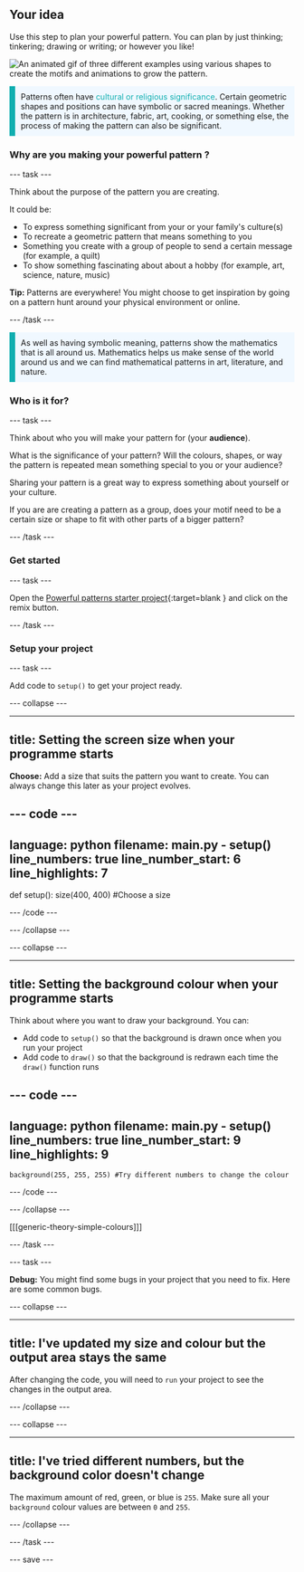 ## Your idea

Use this step to plan your powerful pattern. You can plan by just thinking; tinkering; drawing or writing; or however you like! 

![An animated gif of three different examples using various shapes to create the motifs and animations to grow the pattern.](images/ideas-1.gif)

<p style="border-left: solid; border-width:10px; border-color: #0faeb0; background-color: aliceblue; padding: 10px;">Patterns often have <span style="color: #0faeb0">cultural or religious significance</span>. Certain geometric shapes and positions can have symbolic or sacred meanings. Whether the pattern is in architecture, fabric, art, cooking, or something else, the process of making the pattern can also be significant.</p>

### Why are you making your powerful pattern ?

--- task ---

Think about the purpose of the pattern you are creating.

It could be:
- To express something significant from your or your family's culture(s)
- To recreate a geometric pattern that means something to you
- Something you create with a group of people to send a certain message (for example, a quilt)
- To show something fascinating about about a hobby (for example, art, science, nature, music)

**Tip:** Patterns are everywhere! You might choose to get inspiration by going on a pattern hunt around your physical environment or online. 

--- /task ---

<p style="border-left: solid; border-width:10px; border-color: #0faeb0; background-color: aliceblue; padding: 10px;">As well as having symbolic meaning, patterns show the mathematics that is all around us. Mathematics helps us make sense of the world around us and we can find mathematical patterns in art, literature, and nature. </p>

### Who is it for?

--- task ---

Think about who you will make your pattern for (your **audience**).

What is the significance of your pattern? Will the colours, shapes, or way the pattern is repeated mean something special to you or your audience? 

Sharing your pattern is a great way to express something about yourself or your culture.

If you are are creating a pattern as a group, does your motif need to be a certain size or shape to fit with other parts of a bigger pattern? 

--- /task ---

### Get started

--- task ---

Open the [Powerful patterns starter project](https://trinket.io/python/6c4a0c6406){:target=blank
} and click on the remix button.

--- /task ---

### Setup your project

--- task ---

Add code to `setup()` to get your project ready. 

--- collapse ---

---
title: Setting the screen size when your programme starts
---

**Choose:** Add a size that suits the pattern you want to create. You can always change this later as your project evolves.

--- code ---
---
language: python
filename: main.py - setup()
line_numbers: true
line_number_start: 6
line_highlights: 7
---
def setup():
    size(400, 400) #Choose a size 

--- /code ---

--- /collapse ---

--- collapse ---

---
title: Setting the background colour when your programme starts
---

Think about where you want to draw your background. You can:
+ Add code to `setup()` so that the background is drawn once when you run your project  
+ Add code to `draw()` so that the background is redrawn each time the `draw()` function runs

--- code ---
---
language: python
filename: main.py - setup()
line_numbers: true
line_number_start: 9
line_highlights: 9
---
    background(255, 255, 255) #Try different numbers to change the colour 

--- /code ---

--- /collapse ---

[[[generic-theory-simple-colours]]]

--- /task ---

--- task ---

**Debug:** You might find some bugs in your project that you need to fix. Here are some common bugs.

--- collapse ---

---
title: I've updated my size and colour but the output area stays the same
---

After changing the code, you will need to `run` your project to see the changes in the output area. 

--- /collapse ---

--- collapse ---

---
title: I've tried different numbers, but the background color doesn't change 
---

The maximum amount of red, green, or blue is `255`. Make sure all your `background` colour values are between `0` and `255`.  

--- /collapse ---

--- /task ---


--- save ---
